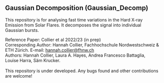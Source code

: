 ## Gaussian Decomposition (Gaussian_Decomp)

This repository is for analysing fast time variations in the Hard X-ray Emission from Solar Flares. It decomposes the signal into individual Gaussian bursts. 

Reference Paper: Collier et al 2022/23 (in prep) \
Corresponding Author: Hannah Collier, Fachhochschule Nordwestschweiz & ETH Zürich. E-mail: hannah.collier@fhnw.ch \
Authors: Hannah Collier, Laura A. Hayes, Andrea Francesco Battaglia, Louise Harra, Säm Krucker. \
\
This repository is under developed. Any bugs found and other contributions are welcome!
